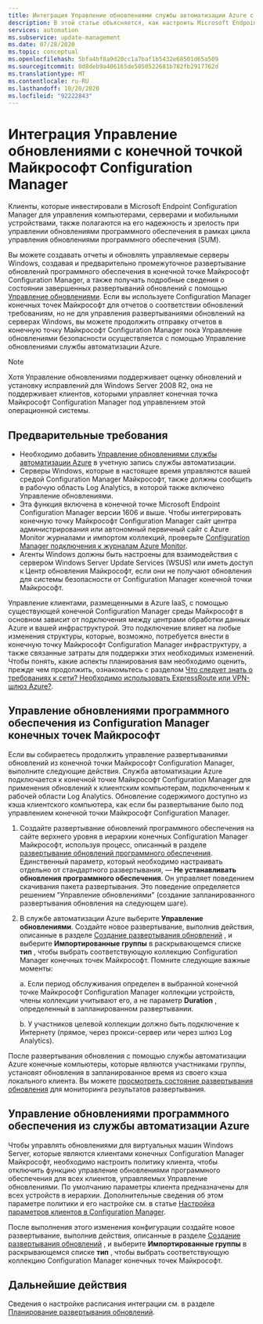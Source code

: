 ```yaml
---
title: Интеграция Управление обновлениями службы автоматизации Azure с конечной точкой Майкрософт Configuration Manager
description: В этой статье объясняется, как настроить Microsoft Endpoint Configuration Manager с решением "Управление обновлениями" для развертывания обновлений программного обеспечения для клиентов Manager.
services: automation
ms.subservice: update-management
ms.date: 07/28/2020
ms.topic: conceptual
ms.openlocfilehash: 5bfa4bf8a9d20cc1a7baf1b5432e68501d65a509
ms.sourcegitcommit: 8d8deb9a406165de5050522681b782fb2917762d
ms.translationtype: MT
ms.contentlocale: ru-RU
ms.lasthandoff: 10/20/2020
ms.locfileid: "92222843"
---
```

# <a name="integrate-update-management-with-microsoft-endpoint-configuration-manager"></a>Интеграция Управление обновлениями с конечной точкой Майкрософт Configuration Manager

Клиенты, которые инвестировали в Microsoft Endpoint Configuration Manager для управления компьютерами, серверами и мобильными устройствами, также полагаются на его надежность и зрелость при управлении обновлениями программного обеспечения в рамках цикла управления обновлениями программного обеспечения (SUM).

Вы можете создавать отчеты и обновлять управляемые серверы Windows, создавая и предварительно промежуточное развертывание обновлений программного обеспечения в конечной точке Майкрософт Configuration Manager, а также получать подробные сведения о состоянии завершенных развертываний обновлений с помощью [Управление обновлениями](overview.md). Если вы используете Configuration Manager конечных точек Майкрософт для отчетов о соответствии обновлений требованиям, но не для управления развертываниями обновлений на серверах Windows, вы можете продолжить отправку отчетов в конечную точку Майкрософт Configuration Manager пока Управление обновлениями безопасности осуществляется с помощью Управление обновлениями службы автоматизации Azure.

>[!NOTE]
>Хотя Управление обновлениями поддерживает оценку обновлений и установку исправлений для Windows Server 2008 R2, она не поддерживает клиентов, которыми управляет конечная точка Майкрософт Configuration Manager под управлением этой операционной системы.

## <a name="prerequisites"></a>Предварительные требования

* Необходимо добавить [Управление обновлениями службы автоматизации Azure](overview.md) в учетную запись службы автоматизации.
* Серверы Windows, которые в настоящее время управляются вашей средой Configuration Manager Майкрософт, также должны сообщить в рабочую область Log Analytics, в которой также включено Управление обновлениями.
* Эта функция включена в конечной точке Microsoft Endpoint Configuration Manager версии 1606 и выше. Чтобы интегрировать конечную точку Майкрософт Configuration Manager сайт центра администрирования или автономный первичный сайт с Azure Monitor журналами и импортом коллекций, проверьте [Configuration Manager подключения к журналам Azure Monitor](../../azure-monitor/platform/collect-sccm.md).  
* Агенты Windows должны быть настроены для взаимодействия с сервером Windows Server Update Services (WSUS) или иметь доступ к Центр обновления Майкрософт, если они не получают обновления для системы безопасности от Configuration Manager конечной точки Майкрософт.

Управление клиентами, размещенными в Azure IaaS, с помощью существующей конечной Configuration Manager среды Майкрософт в основном зависит от подключения между центрами обработки данных Azure и вашей инфраструктурой. Это подключение влияет на любые изменения структуры, которые, возможно, потребуется внести в конечную точку Майкрософт Configuration Manager инфраструктуру, а также связанные затраты для поддержки этих необходимых изменений. Чтобы понять, какие аспекты планирования вам необходимо оценить, прежде чем продолжить, ознакомьтесь с разделом [Что следует знать о требованиях к сети? Необходимо использовать ExpressRoute или VPN-шлюз Azure?](/configmgr/core/understand/configuration-manager-on-azure#networking).

## <a name="manage-software-updates-from-microsoft-endpoint-configuration-manager"></a>Управление обновлениями программного обеспечения из Configuration Manager конечных точек Майкрософт

Если вы собираетесь продолжить управление развертываниями обновлений из конечной точки Майкрософт Configuration Manager, выполните следующие действия. Служба автоматизации Azure подключается к конечной точке Майкрософт Configuration Manager для применения обновлений к клиентским компьютерам, подключенным к рабочей области Log Analytics. Обновление содержимого доступно из кэша клиентского компьютера, как если бы развертывание было под управлением конечной точки Майкрософт Configuration Manager.

1. Создайте развертывание обновлений программного обеспечения на сайте верхнего уровня в иерархии конечных Configuration Manager Майкрософт, используя процесс, описанный в разделе [развертывание обновлений программного обеспечения](/configmgr/sum/deploy-use/deploy-software-updates). Единственный параметр, который необходимо настраивать отдельно от стандартного развертывания, — **Не устанавливать обновления программного обеспечения**. Он управляет поведением скачивания пакета развертывания. Это поведение определяется решением "Управление обновлениями" (создание запланированного развертывания обновления на следующем шаге).

2. В службе автоматизации Azure выберите **Управление обновлениями**. Создайте новое развертывание, выполнив действия, описанные в разделе [Создание развертывания обновлений](deploy-updates.md#schedule-an-update-deployment) , и выберите **Импортированные группы** в раскрывающемся списке **тип** , чтобы выбрать соответствующую коллекцию Configuration Manager конечных точек Майкрософт. Помните следующие важные моменты:

    a. Если период обслуживания определен в выбранной конечной точке Майкрософт Configuration Manager коллекции устройств, члены коллекции учитывают его, а не параметр **Duration** , определенный в запланированном развертывании.

    b. У участников целевой коллекции должно быть подключение к Интернету (прямое, через прокси-сервер или через шлюз Log Analytics).

После развертывания обновления с помощью службы автоматизации Azure конечные компьютеры, которые являются участниками группы, установят обновления в запланированное время из своего кэша локального клиента. Вы можете [просмотреть состояние развертывания обновления](deploy-updates.md#check-deployment-status) для мониторинга результатов развертывания.

## <a name="manage-software-updates-from-azure-automation"></a>Управление обновлениями программного обеспечения из службы автоматизации Azure

Чтобы управлять обновлениями для виртуальных машин Windows Server, которые являются клиентами конечных Configuration Manager Майкрософт, необходимо настроить политику клиента, чтобы отключить функцию управление обновлениями программного обеспечения для всех клиентов, управляемых Управление обновлениями. По умолчанию параметры клиента предназначены для всех устройств в иерархии. Дополнительные сведения об этом параметре политики и его настройке см. в статье [Настройка параметров клиентов в Configuration Manager](/configmgr/core/clients/deploy/configure-client-settings).

После выполнения этого изменения конфигурации создайте новое развертывание, выполнив действия, описанные в разделе [Создание развертывания обновлений](deploy-updates.md#schedule-an-update-deployment) , и выберите **Импортированные группы** в раскрывающемся списке **тип** , чтобы выбрать соответствующую коллекцию Configuration Manager конечных точек Майкрософт.

## <a name="next-steps"></a>Дальнейшие действия

Сведения о настройке расписания интеграции см. в разделе [Планирование развертывания обновлений](deploy-updates.md#schedule-an-update-deployment).
